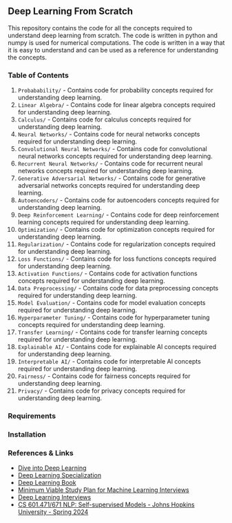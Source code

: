 ## Deep Learning From Scratch 

This repository contains the code for all the concepts required to understand deep learning from scratch. The code is written in python and numpy is used for numerical computations. The code is written in a way that it is easy to understand and can be used as a reference for understanding the concepts.

### Table of Contents
1. `Probabability/` - Contains code for probability concepts required for understanding deep learning.
2. `Linear Algebra/` - Contains code for linear algebra concepts required for understanding deep learning.
3. `Calculus/` - Contains code for calculus concepts required for understanding deep learning.
4. `Neural Networks/` - Contains code for neural networks concepts required for understanding deep learning.
5. `Convolutional Neural Networks/` - Contains code for convolutional neural networks concepts required for understanding deep learning.
6. `Recurrent Neural Networks/` - Contains code for recurrent neural networks concepts required for understanding deep learning.
7. `Generative Adversarial Networks/` - Contains code for generative adversarial networks concepts required for understanding deep learning.
8. `Autoencoders/` - Contains code for autoencoders concepts required for understanding deep learning.
9. `Deep Reinforcement Learning/` - Contains code for deep reinforcement learning concepts required for understanding deep learning.
10. `Optimization/` - Contains code for optimization concepts required for understanding deep learning.
11. `Regularization/` - Contains code for regularization concepts required for understanding deep learning.
12. `Loss Functions/` - Contains code for loss functions concepts required for understanding deep learning.
13. `Activation Functions/` - Contains code for activation functions concepts required for understanding deep learning.
14. `Data Preprocessing/` - Contains code for data preprocessing concepts required for understanding deep learning.
15. `Model Evaluation/` - Contains code for model evaluation concepts required for understanding deep learning.
16. `Hyperparameter Tuning/` - Contains code for hyperparameter tuning concepts required for understanding deep learning.
17. `Transfer Learning/` - Contains code for transfer learning concepts required for understanding deep learning.
18. `Explainable AI/` - Contains code for explainable AI concepts required for understanding deep learning.
19. `Interpretable AI/` - Contains code for interpretable AI concepts required for understanding deep learning.
20. `Fairness/` - Contains code for fairness concepts required for understanding deep learning.
21. `Privacy/` - Contains code for privacy concepts required for understanding deep learning.


### Requirements


### Installation


### References & Links 
- [Dive into Deep Learning](https://d2l.ai/)
- [Deep Learning Specialization](https://www.coursera.org/specializations/deep-learning)
- [Deep Learning Book](https://www.deeplearningbook.org/)
- [Minimum Viable Study Plan for Machine Learning Interviews](https://github.com/khangich/machine-learning-interview)
- [Deep Learning Interviews](https://arxiv.org/ftp/arxiv/papers/2201/2201.00650.pdf)
- [CS 601.471/671 NLP: Self-supervised Models - Johns Hopkins University - Spring 2024](https://self-supervised.cs.jhu.edu/sp2024/)
